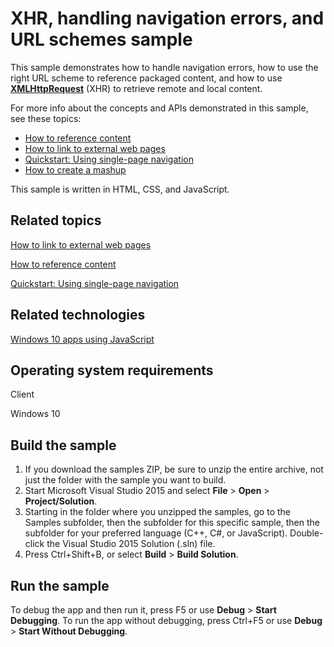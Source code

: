 ﻿<!---
  category: Navigation
--->

# XHR, handling navigation errors, and URL schemes sample

This sample demonstrates how to handle navigation errors, how to use the right URL scheme to reference packaged content, and how to use [**XMLHttpRequest**](http://msdn.microsoft.com/library/windows/apps/hh453379) (XHR) to retrieve remote and local content.

For more info about the concepts and APIs demonstrated in this sample, see these topics:

-   [How to reference content](http://msdn.microsoft.com/library/windows/apps/hh781215)
-   [How to link to external web pages](http://msdn.microsoft.com/library/windows/apps/hh780594)
-   [Quickstart: Using single-page navigation](http://msdn.microsoft.com/library/windows/apps/hh452768)
-   [How to create a mashup](http://msdn.microsoft.com/library/windows/apps/)

This sample is written in HTML, CSS, and JavaScript.

Related topics
--------------

[How to link to external web pages](http://msdn.microsoft.com/library/windows/apps/hh780594)

[How to reference content](http://msdn.microsoft.com/library/windows/apps/hh781215)

[Quickstart: Using single-page navigation](http://msdn.microsoft.com/library/windows/apps/hh452768)

Related technologies
--------------------

[Windows 10 apps using JavaScript](http://msdn.microsoft.com/library/windows/apps/br211385)

Operating system requirements
-----------------------------

Client

Windows 10

Build the sample
----------------

1. If you download the samples ZIP, be sure to unzip the entire archive, not just the folder with the sample you want to build. 
2. Start Microsoft Visual Studio 2015 and select **File** \> **Open** \> **Project/Solution**.
3. Starting in the folder where you unzipped the samples, go to the Samples subfolder, then the subfolder for this specific sample, then the subfolder for your preferred language (C++, C#, or JavaScript). Double-click the Visual Studio 2015 Solution (.sln) file.
4. Press Ctrl+Shift+B, or select **Build** \> **Build Solution**.

Run the sample
--------------

To debug the app and then run it, press F5 or use **Debug** \> **Start Debugging**. To run the app without debugging, press Ctrl+F5 or use **Debug** \> **Start Without Debugging**.

